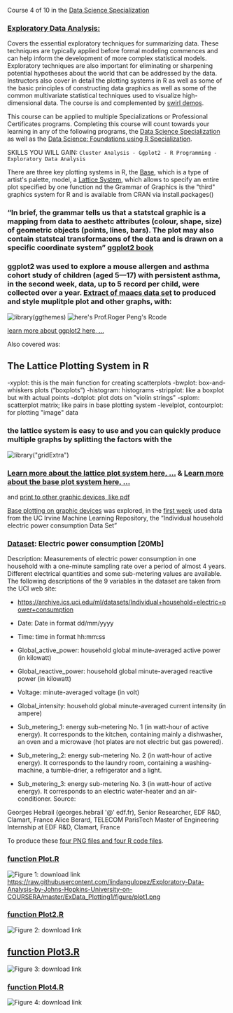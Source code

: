 
Course 4 of 10 in the [Data Science Specialization](https://www.coursera.org/specializations/jhu-data-science) 

### [Exploratory Data Analysis:](https://www.coursera.org/learn/exploratory-data-analysis?specialization=jhu-data-science) 
Covers the essential exploratory techniques for summarizing data. These techniques are typically applied before formal modeling commences and can help inform the development of more complex statistical models. Exploratory techniques are also important for eliminating or sharpening potential hypotheses about the world that can be addressed by the data. Instructors also cover in detail the plotting systems in R as well as some of the basic principles of constructing data graphics as well as some of the common multivariate statistical techniques used to visualize high-dimensional data. The course is and complemented by [swirl demos](https://github.com/swirldev/swirl_courses/tree/master/Exploratory_Data_Analysis).

This course can be applied to multiple Specializations or Professional Certificates programs. Completing this course will count towards your learning in any of the following programs, the [Data Science Specialization](https://www.coursera.org/specializations/jhu-data-science) as well as the [Data Science: Foundations using R Specialization](https://www.coursera.org/specializations/data-science-foundations-r).

SKILLS YOU WILL GAIN: ` Cluster Analysis - Ggplot2 - R Programming - Exploratory Data Analysis `

There are three key plotting systems in R, the [Base](https://rpubs.com/lindangulopez/656288), which is a type of artist's palette, model,  a [Lattice System](http://rpubs.com/lindangulopez/661915), which allows to specify an entire plot specified by one function nd the Grammar	of	Graphics is the "third" graphics	system	for R and is available	from CRAN	via install.packages() 

### “In	brief,	the	grammar	tells	us	that	a	statstcal graphic	is	a	mapping	from	data	to	aesthetc attributes	(colour,	shape,	size)	of	geometric objects	(points,	lines,	bars).	The	plot	may	also contain	statstcal	transforma:ons	of	the	data and	is	drawn	on	a	specific	coordinate	system”  [ggplot2 book](https://ggplot2-book.org/)

### ggplot2 was used to explore a mouse	allergen	and	asthma	cohort	study of children	(aged	5—17) with persistent	asthma, in the second week, data, up to 5 record per child, were collected over a year. [Extract of maacs data set](https://github.com/lindangulopez/Exploratory-Data-Analysis-by-Johns-Hopkins-University-on-COURSERA/blob/master/datasets/maacs.rda?raw=true) to produced and style muplitple plot and other graphs, with:

![library(ggthemes)](https://github.com/lindangulopez/Exploratory-Data-Analysis-by-Johns-Hopkins-University-on-COURSERA/blob/master/images/ggplot2_maacs_finalplot.png?raw=true)
![here's Prof.Roger Peng's Rcode](https://github.com/lindangulopez/Exploratory-Data-Analysis-by-Johns-Hopkins-University-on-COURSERA/blob/master/images/ggplot2_maacs_finalplot_code.png?raw=true)

[learn more about ggplot2 here, ...](https://rpubs.com/lindangulopez/662006)

 Also covered was:
 ## The Lattice Plotting System in R 
-xyplot: this is the main function for creating scatterplots
-bwplot: box-and-whiskers plots (“boxplots”)
-histogram: histograms
-stripplot: like a boxplot but with actual points
-dotplot: plot dots on "violin strings"
-splom: scatterplot matrix; like pairs in base plotting system
-levelplot, contourplot: for plotting "image" data

### the lattice system is easy to use and you can quickly produce multiple graphs by splitting the factors with the 
![library("gridExtra")](https://github.com/lindangulopez/Exploratory-Data-Analysis-by-Johns-Hopkins-University-on-COURSERA/blob/master/images/latticeMPs.png?raw=true)

### [Learn more about the lattice plot system here, ...](https://rpubs.com/lindangulopez/661915) & [Learn more about the base plot system here, ...](https://rpubs.com/lindangulopez/656288)

and [print to other graphic devices, like pdf](https://github.com/lindangulopez/Exploratory-Data-Analysis-by-Johns-Hopkins-University-on-COURSERA/raw/master/Scripts/myplot.pdf)

[Base plotting on graphic devices](https://rpubs.com/lindangulopez/656565) was explored, in the [first week](https://github.com/lindangulopez/ExData_Plotting1/tree/master/figure) used data from the UC Irvine Machine Learning Repository, the “Individual household electric power consumption Data Set”

### [Dataset](https://d396qusza40orc.cloudfront.net/exdata%2Fdata%2Fhousehold_power_consumption.zip): Electric power consumption [20Mb]
Description: Measurements of electric power consumption in one household with a one-minute sampling rate over a period of almost 4 years. Different electrical quantities and some sub-metering values are available.
The following descriptions of the 9 variables in the dataset are taken from the UCI web site:
- https://archive.ics.uci.edu/ml/datasets/Individual+household+electric+power+consumption

- Date: Date in format dd/mm/yyyy
- Time: time in format hh:mm:ss
- Global_active_power: household global minute-averaged active power (in kilowatt)
- Global_reactive_power: household global minute-averaged reactive power (in kilowatt)
- Voltage: minute-averaged voltage (in volt)
- Global_intensity: household global minute-averaged current intensity (in ampere)
- Sub_metering_1: energy sub-metering No. 1 (in watt-hour of active energy). It corresponds to the kitchen, containing mainly a dishwasher, an oven and a microwave (hot plates are not electric but gas powered).
- Sub_metering_2: energy sub-metering No. 2 (in watt-hour of active energy). It corresponds to the laundry room, containing a washing-machine, a tumble-drier, a refrigerator and a light.
- Sub_metering_3: energy sub-metering No. 3 (in watt-hour of active energy). It corresponds to an electric water-heater and an air-conditioner.
Source:

Georges Hebrail (georges.hebrail '@' edf.fr), Senior Researcher, EDF R&D, Clamart, France
Alice Berard, TELECOM ParisTech Master of Engineering Internship at EDF R&D, Clamart, France

To produce these [four PNG files and four R code files](https://github.com/lindangulopez/ExData_Plotting1).

### [function Plot.R](https://raw.githubusercontent.com/lindangulopez/ExData_Plotting1/master/plot1.R)


![Figure 1: download link](https://raw.githubusercontent.com/lindangulopez/Exploratory-Data-Analysis-by-Johns-Hopkins-University-on-COURSERA/master/ExData_Plotting1/figure/plot1.png) 
https://raw.githubusercontent.com/lindangulopez/Exploratory-Data-Analysis-by-Johns-Hopkins-University-on-COURSERA/master/ExData_Plotting1/figure/plot1.png


### [function Plot2.R](https://raw.githubusercontent.com/lindangulopez/ExData_Plotting1/master/plot2.R)

![Figure 2: download link](https://raw.githubusercontent.com/lindangulopez/Exploratory-Data-Analysis-by-Johns-Hopkins-University-on-COURSERA/master/ExData_Plotting1/plot2.png) 


## [function Plot3.R](https://raw.githubusercontent.com/lindangulopez/ExData_Plotting1/master/plot3.R)

![Figure 3: download link](https://raw.githubusercontent.com/lindangulopez/Exploratory-Data-Analysis-by-Johns-Hopkins-University-on-COURSERA/master/ExData_Plotting1/plot3.png) 


### [function Plot4.R](https://raw.githubusercontent.com/lindangulopez/ExData_Plotting1/master/plot4.R)

![Figure 4: download link](https://github.com/lindangulopez/Exploratory-Data-Analysis-by-Johns-Hopkins-University-on-COURSERA/blob/master/ExData_Plotting1/plot4.png?raw=true) 
